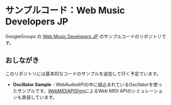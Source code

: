 # サンプルコード：Web Music Developers JP

GoogleGroups の [Web Music Developers JP](https://groups.google.com/forum/?hl=ja&fromgroups#!forum/web-music-developers-jp) のサンプルコードのリポジトリです。

## おしながき
このリポジトリには基本的なコードのサンプルを追加して行く予定でいます。

  * **Oscillator Sample** - WebAudioAPIの中に組込まれているOscillatorを使ったサンプルです。[WebMIDIAPIShim](https://github.com/cwilso/WebMIDIAPIShim)によるWeb MIDI APIのシミュレーションも実装しています。